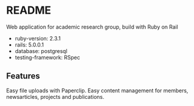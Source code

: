 # README

Web application for academic research group, build with Ruby on Rail

* ruby-version: 2.3.1
* rails: 5.0.0.1
* database: postgresql
* testing-framework: RSpec

## Features

Easy file uploads with Paperclip. Easy content management for members,
newsarticles, projects and publications.
